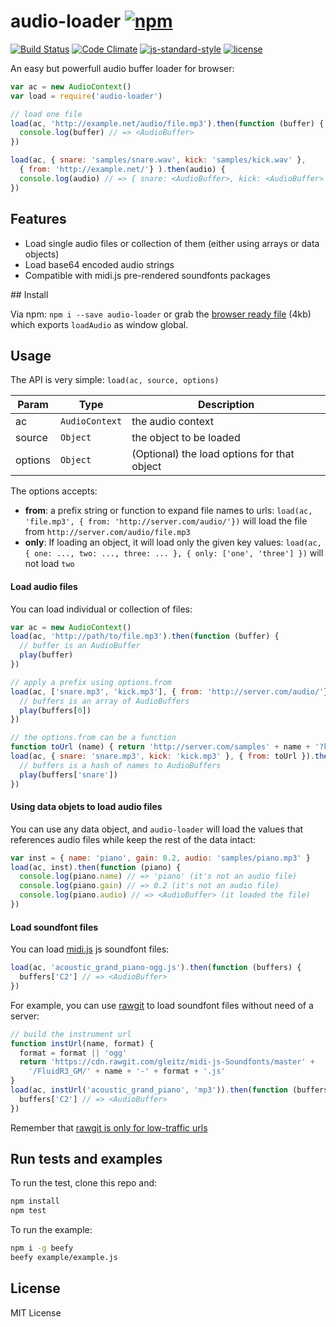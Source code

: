 # audio-loader [![npm](https://img.shields.io/npm/v/audio-loader.svg)](https://www.npmjs.com/package/audio-loader)

[![Build Status](https://travis-ci.org/danigb/audio-loader.svg?branch=master)](https://travis-ci.org/danigb/audio-loader) [![Code Climate](https://codeclimate.com/github/danigb/audio-loader/badges/gpa.svg)](https://codeclimate.com/github/danigb/audio-loader) [![js-standard-style](https://img.shields.io/badge/code%20style-standard-brightgreen.svg?style=flat)](https://github.com/feross/standard) [![license](https://img.shields.io/npm/l/audio-loader.svg)](https://www.npmjs.com/package/audio-loader)

An easy but powerfull audio buffer loader for browser:

```js
var ac = new AudioContext()
var load = require('audio-loader')

// load one file
load(ac, 'http://example.net/audio/file.mp3').then(function (buffer) {
  console.log(buffer) // => <AudioBuffer>
})

load(ac, { snare: 'samples/snare.wav', kick: 'samples/kick.wav' },
  { from: 'http://example.net/'} ).then(audio) {
  console.log(audio) // => { snare: <AudioBuffer>, kick: <AudioBuffer> }
})
```

## Features

- Load single audio files or collection of them (either using arrays or data objects)
- Load base64 encoded audio strings
- Compatible with midi.js pre-rendered soundfonts packages

## Install

Via npm: `npm i --save audio-loader` or grab the [browser ready file](https://raw.githubusercontent.com/danigb/audio-loader/master/dist/audio-loader.min.js) (4kb) which exports `loadAudio` as window global.

## Usage

<a name="load"></a>

The API is very simple: `load(ac, source, options)`

| Param | Type | Description |
| --- | --- | --- |
| ac | <code>AudioContext</code> | the audio context |
| source | <code>Object</code> | the object to be loaded |
| options | <code>Object</code> | (Optional) the load options for that object |

The options accepts:

- __from__: a prefix string or function to expand file names to urls: `load(ac, 'file.mp3', { from: 'http://server.com/audio/'})` will load the file from `http://server.com/audio/file.mp3`
- __only__: If loading an object, it will load only the given key values: `load(ac, { one: ..., two: ..., three: ... }, { only: ['one', 'three'] })` will not load `two`

#### Load audio files

You can load individual or collection of files:

```js
var ac = new AudioContext()
load(ac, 'http://path/to/file.mp3').then(function (buffer) {
  // buffer is an AudioBuffer
  play(buffer)
})

// apply a prefix using options.from
load(ac, ['snare.mp3', 'kick.mp3'], { from: 'http://server.com/audio/'}).then(function (buffers) {
  // buffers is an array of AudioBuffers
  play(buffers[0])
})

// the options.from can be a function
function toUrl (name) { return 'http://server.com/samples' + name + '?key=secret' }
load(ac, { snare: 'snare.mp3', kick: 'kick.mp3' }, { from: toUrl }).then(function (buffers) {
  // buffers is a hash of names to AudioBuffers
  play(buffers['snare'])
})
```

#### Using data objets to load audio files

You can use any data object, and `audio-loader` will load the values that references audio files while keep the rest of the data intact:

```js
var inst = { name: 'piano', gain: 0.2, audio: 'samples/piano.mp3' }
load(ac, inst).then(function (piano) {
  console.log(piano.name) // => 'piano' (it's not an audio file)
  console.log(piano.gain) // => 0.2 (it's not an audio file)
  console.log(piano.audio) // => <AudioBuffer> (it loaded the file)
})
```

#### Load soundfont files

You can load [midi.js](https://github.com/mudcube/MIDI.js) js soundfont files:

```js
load(ac, 'acoustic_grand_piano-ogg.js').then(function (buffers) {
  buffers['C2'] // => <AudioBuffer>
})
```

For example, you can use [rawgit](rawgit.com) to load soundfont files without need of a server:

```js
// build the instrument url
function instUrl(name, format) {
  format = format || 'ogg'
  return 'https://cdn.rawgit.com/gleitz/midi-js-Soundfonts/master' +
    '/FluidR3_GM/' + name + '-' + format + '.js'
}
load(ac, instUrl('acoustic_grand_piano', 'mp3')).then(function (buffers) {
  buffers['C2'] // => <AudioBuffer>
})
```

Remember that [rawgit is only for low-traffic urls](https://github.com/rgrove/rawgit/wiki/Frequently-Asked-Questions#can-i-use-a-rawgitcom-development-url-on-a-production-website-or-in-public-example-code)

## Run tests and examples

To run the test, clone this repo and:

```bash
npm install
npm test
```

To run the example:

```bash
npm i -g beefy
beefy example/example.js
```

## License

MIT License
